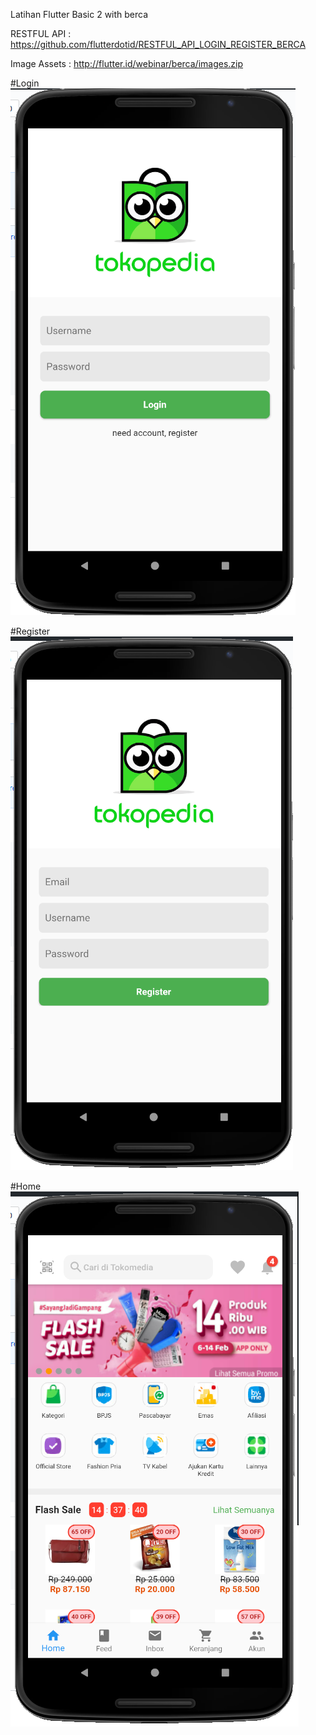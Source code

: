 Latihan Flutter Basic 2 with berca

RESTFUL API : https://github.com/flutterdotid/RESTFUL_API_LOGIN_REGISTER_BERCA

Image Assets : http://flutter.id/webinar/berca/images.zip

#Login
<img src="https://github.com/flutterdotid/flutter_login_register_tokopedia/blob/master/Screenshot_1.png">

#Register
<img src="https://github.com/flutterdotid/flutter_login_register_tokopedia/blob/master/Screenshot_2.png">

#Home
<img src="https://github.com/flutterdotid/flutter_login_register_tokopedia/blob/master/Screenshot_3.png">
